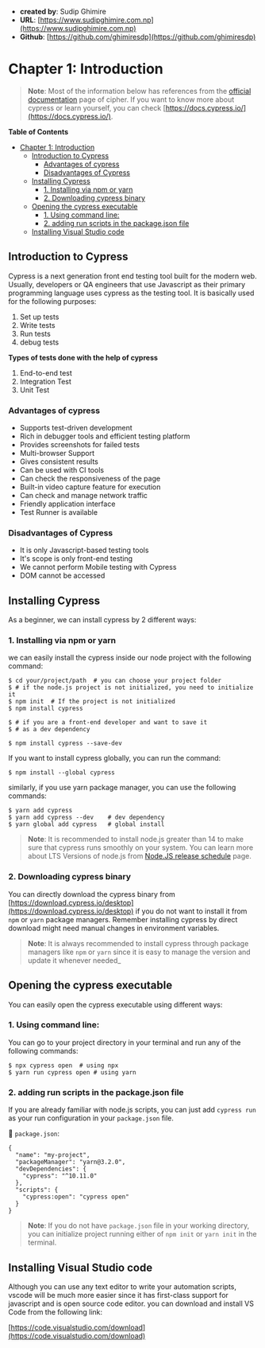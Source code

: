 - **created by**: Sudip Ghimire
- **URL**: [https://www.sudipghimire.com.np](https://www.sudipghimire.com.np)
- **Github**: [https://github.com/ghimiresdp](https://github.com/ghimiresdp)

# Chapter 1: Introduction

> **Note**: Most of the information below has references from the
> [official documentation](https://docs.cypress.io/) page of cipher. If you want
> to know more about cypress or learn yourself, you can check
> [https://docs.cypress.io/](https://docs.cypress.io/).

**Table of Contents**
- [Chapter 1: Introduction](#chapter-1-introduction)
    - [Introduction to Cypress](#introduction-to-cypress)
        - [Advantages of cypress](#advantages-of-cypress)
        - [Disadvantages of Cypress](#disadvantages-of-cypress)
    - [Installing Cypress](#installing-cypress)
        - [1. Installing via npm or yarn](#1-installing-via-npm-or-yarn)
        - [2. Downloading cypress binary](#2-downloading-cypress-binary)
    - [Opening the cypress executable](#opening-the-cypress-executable)
        - [1. Using command line:](#1-using-command-line)
        - [2. adding run scripts in the package.json file](#2-adding-run-scripts-in-the-packagejson-file)
    - [Installing Visual Studio code](#installing-visual-studio-code)

## Introduction to Cypress

Cypress is a next generation front end testing tool built for the modern web.
Usually, developers or QA engineers that use Javascript as their primary
programming language uses cypress as the testing tool. It is basically used
for the following purposes:
1. Set up tests
2. Write tests
3. Run tests
4. debug tests

**Types of tests done with the help of cypress**

1. End-to-end test
2. Integration Test
3. Unit Test

### Advantages of cypress

- Supports test-driven development
- Rich in debugger tools and efficient testing platform
- Provides screenshots for failed tests
- Multi-browser Support
- Gives consistent results
- Can be used with CI tools
- Can check the responsiveness of the page
- Built-in video capture feature for execution
- Can check and manage network traffic
- Friendly application interface
- Test Runner is available

### Disadvantages of Cypress

- It is only Javascript-based testing tools
- It's scope is only front-end testing
- We cannot perform Mobile testing with Cypress
- DOM cannot be accessed


## Installing Cypress

As a beginner, we can install cypress by 2 different ways:

### 1. Installing via npm or yarn

we can easily install the cypress inside our node project with the following
command:

```shell
$ cd your/project/path  # you can choose your project folder
$ # if the node.js project is not initialized, you need to initialize it
$ npm init  # If the project is not initialized
$ npm install cypress

$ # if you are a front-end developer and want to save it
$ # as a dev dependency

$ npm install cypress --save-dev
```

If you want to install cypress globally, you can run the command:

```shell
$ npm install --global cypress
```

similarly, if you use yarn package manager, you can use the following commands:

```shell
$ yarn add cypress
$ yarn add cypress --dev    # dev dependency
$ yarn global add cypress   # global install
```

> **Note**: It is recommended to install node.js greater than 14 to make sure
> that cypress runs smoothly on your system. You can learn more about LTS
> Versions of node.js from
> [Node.JS release schedule](https://github.com/nodejs/release#release-schedule)
> page.

### 2. Downloading cypress binary

You can directly download the cypress binary from
[https://download.cypress.io/desktop](https://download.cypress.io/desktop) if
you do not want to install it from `npm` or `yarn` package managers. Remember
installing cypress by direct download might need manual changes in environment
variables.

> **Note**: It is always recommended to install cypress through package managers
> like `npm` or `yarn` since it is easy to manage the version and update it
> whenever needed_


## Opening the cypress executable
You can easily open the cypress executable using different ways:

### 1. Using command line:

You can go to your project directory in your terminal and run any of the
following commands:

```shell
$ npx cypress open  # using npx
$ yarn run cypress open # using yarn
```

### 2. adding run scripts in the package.json file

If you are already familiar with node.js scripts, you can just add `cypress run`
as your run configuration in your `package.json` file.

📃 `package.json`:
```json5
{
  "name": "my-project",
  "packageManager": "yarn@3.2.0",
  "devDependencies": {
    "cypress": "^10.11.0"
  },
  "scripts": {
    "cypress:open": "cypress open"
  }
}
```

> **Note**: If you do not have `package.json` file in your working directory,
> you can initialize project running either of `npm init` or `yarn init` in
> the terminal.


## Installing Visual Studio code

Although you can use any text editor to write your automation scripts, vscode
will be much more easier since it has first-class support for javascript and is
open source code editor. you can download and install VS Code from the following
link:

[https://code.visualstudio.com/download](https://code.visualstudio.com/download)
